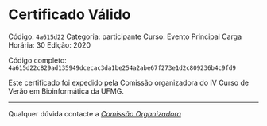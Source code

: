 # Certificado Válido

Código: `4a615d22`
Categoria: participante
Curso: Evento Principal
Carga Horária: 30
Edição: 2020


Código completo: `4a615d22c829ad135949dcecac3da1be254a2abe67f273e1d2c809236b4c9fd9`


Este certificado foi expedido pela Comissão organizadora do IV Curso de Verão em Bioinformática da UFMG.

----

Qualquer dúvida contacte a [_Comissão Organizadora_](<mailto:cursobioinfoufmg@gmail.com$subject=[Certificados]>)

